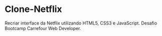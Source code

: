 # Clone-Netflix
Recriar interface da Netflix utilizando HTML5, CSS3 e JavaScript. Desafio Bootcamp Carrefour Web Developer.

